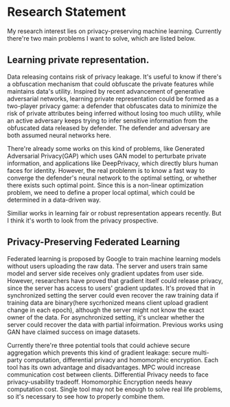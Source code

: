 # Research Statement

My research interest lies on privacy-preserving machine learning. Currently there're two main problems I want to solve, which are listed below.

## Learning private representation. 
Data releasing contains risk of privacy leakage. It's useful to know if there's a obfuscation mechanism that could obfuscate the private features while maintains data's utility. Inspired by recent advancement of generative adversarial networks, learning private representation could be formed as a two-player privacy game: a defender that obfuscates data to minimize the risk of private attributes being inferred without losing too much utility, while an active adversary keeps trying to infer sensitive information from the obfuscated data released by defender. The defender and adversary are both assumed neural networks here.

There're already some works on this kind of problems, like Generated Adversarial Privacy(GAP) which uses GAN model to perturbate private information, and applications like DeepPrivacy, which directly blurs human faces for identity. However, the real problenm is to know a fast way to converge the defender's neural network to the optimal setting, or whether there exists such optimal point. Since this is a non-linear optimization problem, we need to define a proper local optimal, which could be determined in a data-driven way.

Similiar works in learning fair or robust representation appears recently. But I think it's worth to look from the privacy prospective.

## Privacy-Preserving Federated Learning
Federated learning is proposed by Google to train machine learning models without users uploading the raw data. The server and users train same model and server side receives only gradient updates from user side. However, researchers have proved that gradient itself could release privacy, since the server has access to users' gradient updates. It's proved that in synchronized setting the server could even recover the raw training data if training data are binary(here sycrhonized means client upload gradient change in each epoch), although the server might not know the exact owner of the data. For asynchronized setting, it's unclear whether the server could recover the data with partial infoirmation. Previous works using GAN have claimed success on image datasets.

Currently there're three potential tools that could achieve secure aggregation which prevents this kind of gradient leakage: secure multi-party computation, differential privacy and homomorphic encryption. Each tool has its own advantage and disadvantages. 
MPC would increase communication cost between clients. Differential Privacy needs to face privacy-usability tradeoff. Homomorphic Encryption needs heavy computation cost. Single tool may not be enough to solve real life problems, so it's necessary to see how to properly combine them.